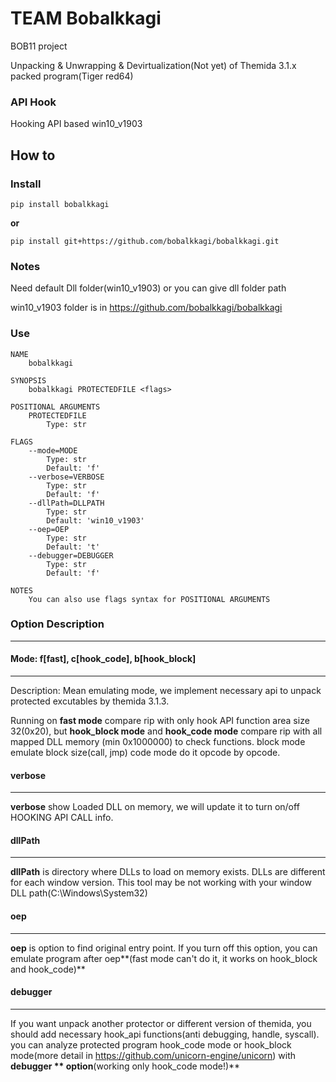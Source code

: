# TEAM Bobalkkagi

BOB11 project

Unpacking & Unwrapping & Devirtualization(Not yet) of Themida 3.1.x packed program(Tiger red64)

### API Hook

Hooking API based win10_v1903  

## How to

### Install

```
pip install bobalkkagi
```
**or**

```
pip install git+https://github.com/bobalkkagi/bobalkkagi.git
```

### Notes

Need default Dll folder(win10_v1903) or you can give dll folder path

win10_v1903 folder is in https://github.com/bobalkkagi/bobalkkagi

### Use
```
NAME
    bobalkkagi

SYNOPSIS
    bobalkkagi PROTECTEDFILE <flags>

POSITIONAL ARGUMENTS
    PROTECTEDFILE
        Type: str

FLAGS
    --mode=MODE
        Type: str
        Default: 'f'
    --verbose=VERBOSE
        Type: str
        Default: 'f'
    --dllPath=DLLPATH
        Type: str
        Default: 'win10_v1903'
    --oep=OEP
        Type: str
        Default: 't'
    --debugger=DEBUGGER
        Type: str
        Default: 'f'

NOTES
    You can also use flags syntax for POSITIONAL ARGUMENTS

```

### Option Description
---


#### Mode: f[fast], c[hook_code], b[hook_block]
--- 

Description: Mean emulating mode, we implement necessary api to unpack protected excutables by themida 3.1.3. 

Running on **fast mode** compare rip with only hook API function area size 32(0x20), but **hook_block mode** and **hook_code mode** compare rip with all mapped DLL memory (min 0x1000000) to check functions. block mode emulate block size(call, jmp) code mode do it opcode by opcode.

#### verbose
---

**verbose** show Loaded DLL on memory, we will update it to turn on/off HOOKING API CALL info.

#### dllPath
---

**dllPath** is directory where DLLs to load on memory exists. DLLs are different for each window version. 
This tool may be not working with your window DLL path(C:\Windows\System32)

#### oep
---

**oep** is option to find original entry point. If you turn off this option, you can emulate program after oep**(fast mode can't do it, it works on hook_block and hook_code)**

#### debugger
---

If you want unpack another protector or different version of themida, you should add necessary hook_api functions(anti debugging, handle, syscall). you can analyze protected program hook_code mode or hook_block mode(more detail in https://github.com/unicorn-engine/unicorn) with **debugger ** option**(working only hook_code mode!)**





